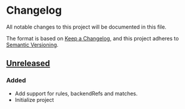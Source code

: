 # Changelog

All notable changes to this project will be documented in this file.

The format is based on [Keep a Changelog](https://keepachangelog.com/en/1.0.0/),
and this project adheres to [Semantic Versioning](https://semver.org/spec/v2.0.0.html).



## [Unreleased]

### Added

- Add support for rules, backendRefs and matches.
- Initialize project

[Unreleased]: https://github.com/giantswarm/ga-migration-cli/tree/main
